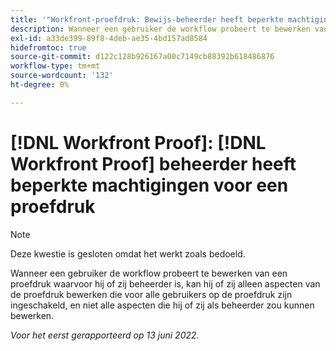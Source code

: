 ```yaml
---
title: '"Workfront-proefdruk: Bewijs-beheerder heeft beperkte machtigingen voor een proefdruk'''
description: Wanneer een gebruiker de workflow probeert te bewerken van een proefdruk waarvoor hij of zij beheerder is, kan hij of zij alleen aspecten van de proefdruk bewerken die voor alle gebruikers op de proefdruk zijn ingeschakeld, en niet alle aspecten die hij of zij als beheerder zou kunnen bewerken.
exl-id: a33de399-89f8-4deb-ae35-4bd157ad8584
hidefromtoc: true
source-git-commit: d122c128b926167a00c7149cb88392b618486876
workflow-type: tm+mt
source-wordcount: '132'
ht-degree: 0%

---
```


# [!DNL Workfront Proof]: [!DNL Workfront Proof] beheerder heeft beperkte machtigingen voor een proefdruk

>[!NOTE]
>
>Deze kwestie is gesloten omdat het werkt zoals bedoeld.

Wanneer een gebruiker de workflow probeert te bewerken van een proefdruk waarvoor hij of zij beheerder is, kan hij of zij alleen aspecten van de proefdruk bewerken die voor alle gebruikers op de proefdruk zijn ingeschakeld, en niet alle aspecten die hij of zij als beheerder zou kunnen bewerken.

_Voor het eerst gerapporteerd op 13 juni 2022._
